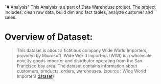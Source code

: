 "# Analysis" 
This Analysis is a part of Data Warehouse project.
The project includes: clean raw data, build dim and fact tables, analyze customer and sales.
>
# Overview of Dataset: 
> This dataset is about a fictitious company Wide World Importers, provided by Microsoft. Wide World Importers (WWI) is a wholesale novelty goods importer and distributor operating from the San Francisco bay area.
The dataset contains information about customers, products, orders, warehouses. (source : Wide World Importers [dataset](https://dataedo.com/samples/html2/WideWorldImporters/#/doc/d5/wideworldimporters))

